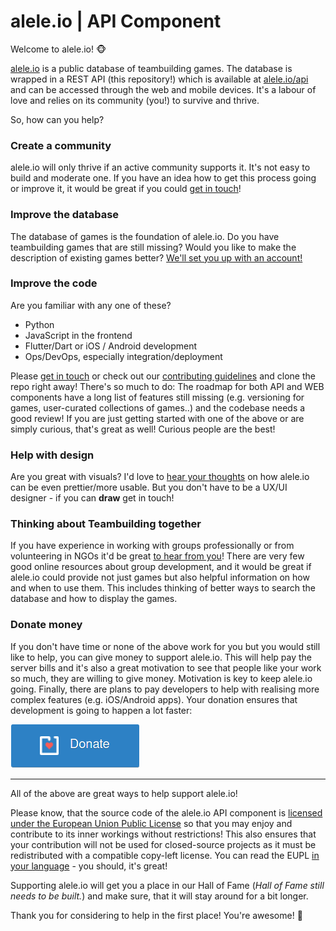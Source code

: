 # alele.io | API Component

Welcome to alele.io! :monkey_face:

[alele.io](https://alele.io) is a public database of teambuilding games. The database is wrapped in a REST API
(this repository!) which is available at [alele.io/api](https://alele.io/api) and can be accessed through the web
and mobile devices. It's a labour of love and relies on its community (you!) to survive and thrive.

So, how can you help?

### Create a community

alele.io will only thrive if an active community supports it. It's not easy to build and moderate one.
If you have an idea how to get this process going or improve it, it would be great if you could
[get in touch](https://alele.io/contact)!

### Improve the database

The database of games is the foundation of alele.io. Do you have teambuilding games that are still missing?
Would you like to make the description of existing games better? [We'll set you up with an account!](https://alele.io/contact)

### Improve the code

Are you familiar with any one of these?

* Python
* JavaScript in the frontend
* Flutter/Dart or iOS / Android development
* Ops/DevOps, especially integration/deployment

Please [get in touch](https://alele.io/contact) or check out our [contributing guidelines](CONTRIBUTING.md) and
clone the repo right away! There's so much to do: The roadmap for both API and WEB components have a long list
of features still missing (e.g. versioning for games, user-curated collections of games..) and the codebase needs
a good review! If you are just getting started with one of the above or are simply curious, that's great as well!
Curious people are the best!

### Help with design

Are you great with visuals? I'd love to [hear your thoughts](https://alele.io/contact) on how alele.io can
be even prettier/more usable. But you don't have to be a UX/UI designer - if you can **draw** get in touch!

### Thinking about Teambuilding together

If you have experience in working with groups professionally or from volunteering in NGOs it'd be great
[to hear from you](https://alele.io/contact)! There are very few good online resources about group development, 
and it would be great if alele.io could provide not just games but also helpful information on how and when to use them.
This includes thinking of better ways to search the database and how to display the games.

### Donate money
If you don't have time or none of the above work for you but you would still like to help, you can give money
to support alele.io. This will help pay the server bills and it's also a great motivation to see that people
like your work so much, they are willing to give money. Motivation is key to keep alele.io going.
Finally, there are plans to pay developers to help with realising more complex features (e.g. iOS/Android apps).
Your donation ensures that development is going to happen a lot faster:

[![Donate](docs/readme-donate.png)](https://donorbox.org/alele-io-donation)

---

All of the above are great ways to help support alele.io!

Please know, that the source code of the alele.io API component is [licensed under the European Union Public License](LICENSE)
so that you may enjoy and contribute to its inner workings without restrictions! This also ensures that your contribution
will not be used for closed-source projects as it must be redistributed with a compatible copy-left license.
You can read the EUPL [in your language](https://eupl.eu/) - you should, it's great!

Supporting alele.io will get you a place in our Hall of Fame (*Hall of Fame still needs to be built.*) and make sure,
that it will stay around for a bit longer.

Thank you for considering to help in the first place! You're awesome! :star2:



